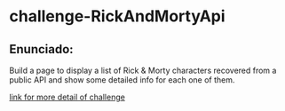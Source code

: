 # challenge-RickAndMortyApi

## Enunciado:

Build a page to display a list of Rick & Morty characters recovered from a public API
and show some detailed info for each one of them.

[link for more detail of challenge](https://drive.google.com/file/d/1XuFKLjpsmGQJO0Bvc7VJ0ZmQGcUYkR7g/view?usp=sharing)


